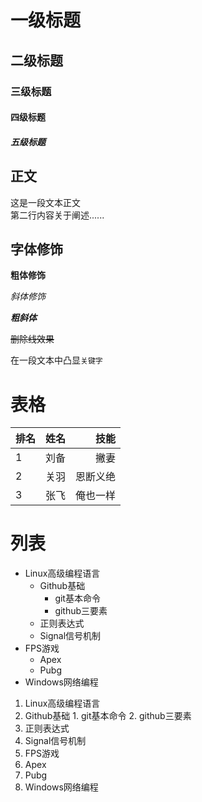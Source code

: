 


# 一级标题
## 二级标题
### 三级标题
#### 四级标题
##### 五级标题


## 正文
   这是一段文本正文<br>
第二行内容关于阐述......<br>

## 字体修饰

**粗体修饰**

*斜体修饰*

***粗斜体***

~~删除线效果~~

在一段文本中凸显`关键字`

# 表格
|排名|姓名|技能|
--|:--:|--:
|1|刘备|撇妻|
|2|关羽|恩断义绝|
|3|张飞|俺也一样|


# 列表
* Linux高级编程语言
  * Github基础
    * git基本命令
    * github三要素
  * 正则表达式
  * Signal信号机制
* FPS游戏
  * Apex
  * Pubg
* Windows网络编程

1. Linux高级编程语言
  1. Github基础
    1. git基本命令
    2. github三要素
  2. 正则表达式
  3. Signal信号机制
2. FPS游戏
  1. Apex
  2. Pubg
3. Windows网络编程



